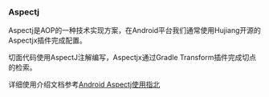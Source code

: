 
### Aspectj
Aspectj是AOP的一种技术实现方案，在Android平台我们通常使用Hujiang开源的Aspectjx插件完成配置。

切面代码使用AspectJ注解编写，Aspectjx通过Gradle Transform插件完成切点的检索。

详细使用介绍文档参考[Android Aspectj使用指北](https://juejin.im/post/5d7a049af265da03d1557f42)